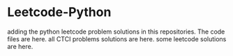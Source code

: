 # Leetcode-Python
adding the python leetcode problem solutions in this repositories. 
The code files are here.
all CTCI problems solutions are here.
some leetcode solutions are here.




















































































































































































































































































































